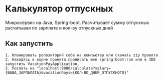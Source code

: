 # Калькулятор отпускных
Микросервис на Java, Spring-boot. Расчитывает сумму отпускных расчитывая по зарплате и кол-ву отпускных дней
## Как запустить
    1. Клонировать репозиторий себе на компьютер или скачать zip проекта
    2. Находясь в корне проекта прописать mvn spring-boot:run или в IDE запустить VacationPayApplication.
    3. Послать на "localhost:8080/calculate?salary={ВАША_ЗАРПАЛАТА}&vacationDays={КОЛ-ВО_ДНЕЙ_ОТПУСКНОГО}"